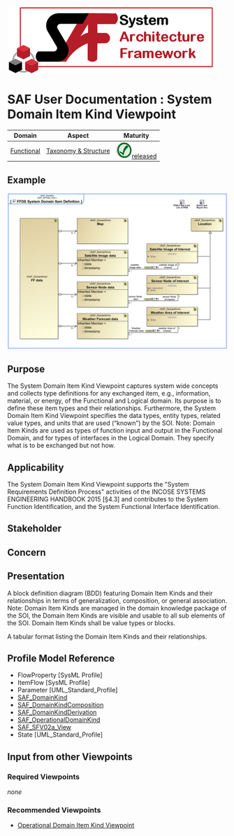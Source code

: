 ![System Architecture Framework](../diagrams/Logo_SAF.png)
# SAF User Documentation : System Domain Item Kind Viewpoint
|**Domain**|**Aspect**|**Maturity**|
| --- | --- | --- |
|[Functional](../domains.md#Domain-Functional)|[Taxonomy & Structure](../aspects.md#Aspect-Taxonomy-&-Structure)|![Released](../diagrams/Symbol_confirmed.svg.png )[released](../using-saf/maturity.md#released)|
## Example
![FFDS System Domain Item Definition](../diagrams/FFDS-System-Domain-Item-Definition.svg)
## Purpose
The System Domain Item Kind Viewpoint captures system wide concepts and collects type definitions for any exchanged item, e.g., information, material, or energy, of the Functional and Logical domain. Its purpose is to define these item types and their relationships. Furthermore, the System Domain Item Kind Viewpoint specifies the data types, entity types, related value types, and units that are used (“known”) by the SOI.
Note: Domain Item Kinds are used as types of function input and output in the Functional Domain, and for types of interfaces in the Logical Domain. They specify what is to be exchanged but not how.
## Applicability
The System Domain Item Kind Viewpoint supports the "System Requirements Definition Process" activities of the INCOSE SYSTEMS ENGINEERING HANDBOOK 2015 [§4.3] and contributes to the System Function Identification, and the System Functional Interface Identification.
## Stakeholder
## Concern
## Presentation
A block definition diagram (BDD) featuring Domain Item Kinds and their relationships in terms of generalization, composition, or general association. 
Note: Domain Item Kinds are managed in the domain knowledge package of the SOI, the Domain Item Kinds are visible and usable to all sub elements of the SOI. Domain Item Kinds shall be value types or blocks. 

A tabular format listing the Domain Item Kinds and their relationships.

## Profile Model Reference
* FlowProperty [SysML Profile]
* ItemFlow [SysML Profile]
* Parameter [UML_Standard_Profile]
* [SAF_DomainKind](../stereotypes.md#SAF_DomainKind)
* [SAF_DomainKindComposition](../stereotypes.md#SAF_DomainKindComposition)
* [SAF_DomainKindDerivation](../stereotypes.md#SAF_DomainKindDerivation)
* [SAF_OperationalDomainKind](../stereotypes.md#SAF_OperationalDomainKind)
* [SAF_SFV02a_View](../stereotypes.md#SAF_SFV02a_View)
* State [UML_Standard_Profile]
## Input from other Viewpoints
### Required Viewpoints
*none*
### Recommended Viewpoints
* [Operational Domain Item Kind Viewpoint](Operational-Domain-Item-Kind-Viewpoint.md)
